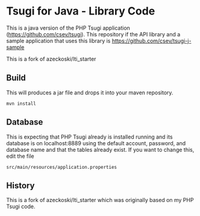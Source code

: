 Tsugi for Java - Library Code
=============================

This is a java version of the PHP Tsugi application (https://github.com/csev/tsugi).  This repository if the API library and a sample application that uses this library is https://github.com/csev/tsugi-j-sample

This is a fork of azeckoski/lti\_starter 

Build
-----
This will produces a jar file and drops it into your maven repository. 

    mvn install

Database
--------

This is expecting that PHP Tsugi already is installed running and its database is on localhost:8889
using the default account, password, and database name and that the tables already exist.
If you want to change this, edit the file

    src/main/resources/application.properties

History
-------

This is a fork of azeckoski/lti\_starter which was originally based on my PHP Tsugi code.


